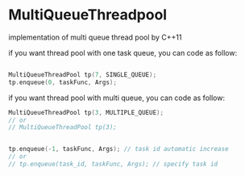 # MultiQueueThreadpool

implementation of multi queue thread pool by C++11

if you want thread pool with one task queue, you can code as follow:
```cpp

MultiQueueThreadPool tp(7, SINGLE_QUEUE);
tp.enqueue(0, taskFunc, Args);

```

if you want thread pool with multi queue, you can code as follow:

```cpp
MultiQueueThreadPool tp(3, MULTIPLE_QUEUE);
// or
// MultiQueueThreadPool tp(3);


tp.enqueue(-1, taskFunc, Args); // task id automatic increase
// or
// tp.enqueue(task_id, taskFunc, Args); // specify task id
``` 
